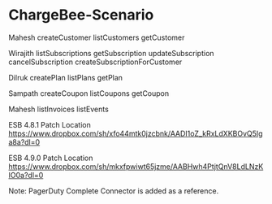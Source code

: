 # ChargeBee-Scenario

Mahesh
	createCustomer
	listCustomers
	getCustomer

Wirajith
	listSubscriptions
	getSubscription
	updateSubscription
	cancelSubscription
	createSubscriptionForCustomer

Dilruk
	createPlan
	listPlans
	getPlan

Sampath
	createCoupon
	listCoupons
	getCoupon

Mahesh
	listInvoices
	listEvents

ESB 4.8.1 Patch Location
	https://www.dropbox.com/sh/xfo44mtk0jzcbnk/AADI1oZ_kRxLdXKBOvQ5Iga8a?dl=0

ESB 4.9.0 Patch Location 
	https://www.dropbox.com/sh/mkxfpwiwt65jzme/AABHwh4PtjtQnV8LdLNzKIO0a?dl=0

Note: PagerDuty Complete Connector is added as a reference.